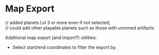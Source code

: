 # Map Export

// added planets Lvl 3 or more even if not selected;  
// could add other playable planets such as those with unimned artifacts

Additional map export (and import?) utilities:

* Select start/end coordinates to filter the export by.

